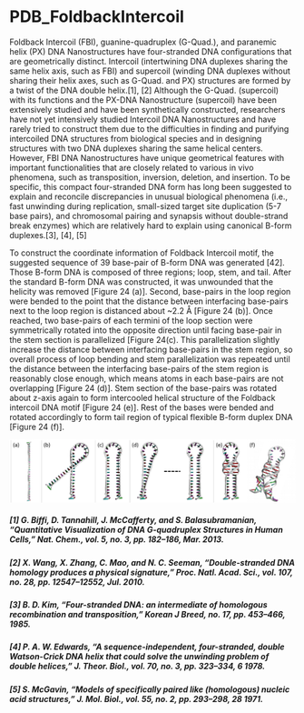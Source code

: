 # PDB_FoldbackIntercoil

Foldback Intercoil (FBI), guanine-quadruplex (G-Quad.), and paranemic helix (PX) DNA Nanostructures have four-stranded DNA configurations that are geometrically distinct. Intercoil (intertwining DNA duplexes sharing the same helix axis, such as FBI) and supercoil (winding DNA duplexes without sharing their helix axes, such as G-Quad. and PX) structures are formed by a twist of the DNA double helix.[1], [2] Although the G-Quad. (supercoil) with its functions and the PX-DNA Nanostructure (supercoil) have been extensively studied and have been synthetically constructed, researchers have not yet intensively studied Intercoil DNA Nanostructures and have rarely tried to construct them due to the difficulties in finding and purifying intercoiled DNA structures from biological species and in designing structures with two DNA duplexes sharing the same helical centers. However, FBI DNA Nanostructures have unique geometrical features with important functionalities that are closely related to various in vivo phenomena, such as transposition, inversion, deletion, and insertion. To be specific, this compact four-stranded DNA form has long been suggested to explain and reconcile discrepancies in unusual biological phenomena (i.e., fast unwinding during replication, small-sized target site duplication (5-7 base pairs), and chromosomal pairing and synapsis without double-strand break enzymes) which are relatively hard to explain using canonical B-form duplexes.[3], [4], [5]


To construct the coordinate information of Foldback Intercoil motif, the suggested sequence of 39 base-pair of B-form DNA was generated [42]. Those B-form DNA is composed of three regions; loop, stem, and tail. After the standard B-form DNA was constructed, it was unwounded that the helicity was removed [Figure 24 (a)]. Second, base-pairs in the loop region were bended to the point that the distance between interfacing base-pairs next to the loop region is distanced about ~2.2 Å [Figure 24 (b)]. Once reached, two base-pairs of each termini of the loop section were symmetrically rotated into the opposite direction until facing base-pair in the stem section is parallelized [Figure 24(c). This parallelization slightly increase the distance between interfacing base-pairs in the stem region, so overall process of loop bending and stem parallelization was repeated until the distance between the interfacing base-pairs of the stem region is reasonably close enough, which means atoms in each base-pairs are not overlapping [Figure 24 (d)]. Stem section of the base-pairs was rotated about z-axis again to form intercooled helical structure of the Foldback intercoil DNA motif [Figure 24 (e)]. Rest of the bases were bended and rotated accordingly to form tail region of typical flexible B-form duplex DNA [Figure 24 (f)].


![alt text](fbi-process.png?raw=true "Reconstruction process of FoldbackIntercoil DNA Motif.")


##### _[1]	G. Biffi, D. Tannahill, J. McCafferty, and S. Balasubramanian, “Quantitative Visualization of DNA G-quadruplex Structures in Human Cells,” Nat. Chem., vol. 5, no. 3, pp. 182–186, Mar. 2013._
##### _[2]	X. Wang, X. Zhang, C. Mao, and N. C. Seeman, “Double-stranded DNA homology produces a physical signature,” Proc. Natl. Acad. Sci., vol. 107, no. 28, pp. 12547–12552, Jul. 2010._
##### _[3]	B. D. Kim, “Four-stranded DNA: an intermediate of homologous recombination and transposition,” Korean J Breed, no. 17, pp. 453–466, 1985._
##### _[4]	P. A. W. Edwards, “A sequence-independent, four-stranded, double Watson-Crick DNA helix that could solve the unwinding problem of double helices,” J. Theor. Biol., vol. 70, no. 3, pp. 323–334, 6 1978._
##### _[5]	S. McGavin, “Models of specifically paired like (homologous) nucleic acid structures,” J. Mol. Biol., vol. 55, no. 2, pp. 293–298, 28 1971._


